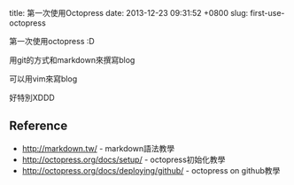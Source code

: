 title: 第一次使用Octopress
date: 2013-12-23 09:31:52 +0800
slug: first-use-octopress

第一次使用octopress :D

用git的方式和markdown來撰寫blog

可以用vim來寫blog

好特別XDDD

<!-- SUMMARY_END -->

Reference
----
* http://markdown.tw/ - markdown語法教學
* http://octopress.org/docs/setup/ - octopress初始化教學
* http://octopress.org/docs/deploying/github/ - octopress on github教學
